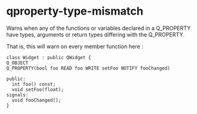# qproperty-type-mismatch

Warns when any of the functions or variables declared in a Q_PROPERTY have types, arguments or return types differing with the Q_PROPERTY.

That is, this will warn on every member function here :

```
class Widget : public QWidget {
Q_OBJECT
Q_PROPERTY(bool foo READ foo WRITE setFoo NOTIFY fooChanged)

public:
  int foo() const;
  void setFoo(float);
signals:
  void fooChanged();
}
```
